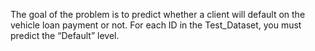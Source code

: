 The goal of the problem is to predict whether a client will default on the vehicle loan payment or not. For each ID in the Test_Dataset, you must predict the “Default” level.
